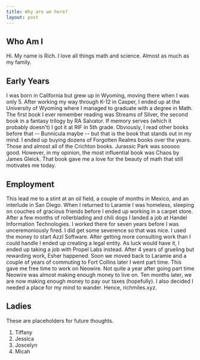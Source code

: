 ```yaml
---
title: Why are we here?
layout: post
---
```


## Who Am I
Hi.
My name is Rich.
I love all things math and science.
Almost as much as my family.

## Early Years
I was born in California but grew up in Wyoming, moving there when I was only 5.  After working my way through K-12 in Casper, I ended up at the University of Wyoming where I managed to graduate with a degree in Math.  The first book I ever remember reading was Streams of Silver, the second book in a fantasy trilogy by RA Salvator.  If memory serves (which it probably doesn't) I got it at RIF in 5th grade.  Obviously, I read other books before that -- Bunnicula maybe -- but that is the book that stands out in my mind.  I ended up buying dozens of Forgotten Realms books over the years.  Those and almost all of the Crichton books.  Jurassic Park was sooooo good.  However, in my opinion, the most influential book was Chaos by James Gleick.  That book gave me a love for the beauty of math that still motivates me today.

## Employment

This lead me to a stint at an oil field, a couple of months in Mexico, and an interlude in San Diego.  When I returned to Laramie I was homeless, sleeping on couches of gracious friends before I ended up working in a carpet store.  After a few months of rollerblading and chili dogs I landed a job at Handel Information Technologies.  I worked there for seven years before I was unceremoniously fired.  I did get some severence so that was nice.  I used the money to start Azzl Software.  After getting more consulting work than I could handle I ended up creating a legal entity.  As luck would have it, I ended up taking a job with Propel Labs instead.  After 4 years of grueling but rewarding work, Esher happened.  Soon we moved back to Laramie and a couple of years of commuting to Fort Collins later I went part time.  This gave me free time to work on Neowire.  Not quite a year after going part time Neowire was almost making enough money to live on.  Ten months later, we are now making enough money to pay our taxes (hopefully).  I also decided I needed a place for my mind to wander.  Hence, richmiles.xyz.

## Ladies

These are placeholders for future thoughts.
1. Tiffany
2. Jessica
3. Joscelyn
4. Micah